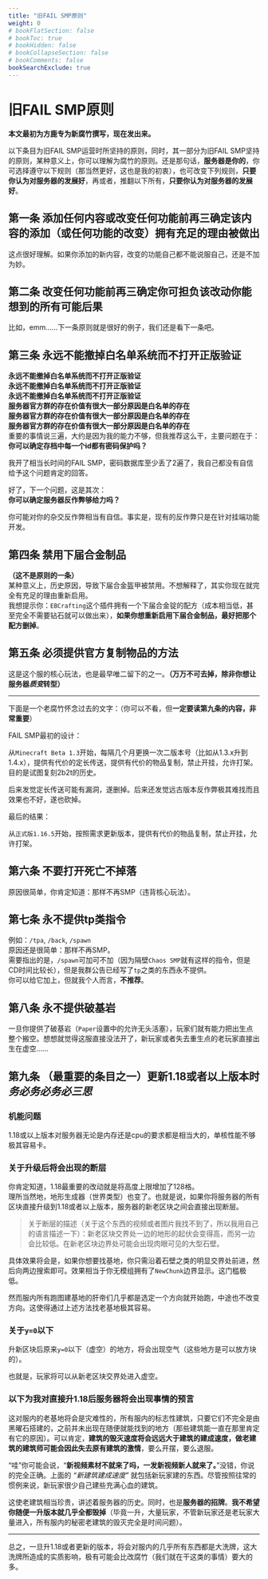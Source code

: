```yaml
---
title: "旧FAIL SMP原则"
weight: 0
# bookFlatSection: false
# bookToc: true
# bookHidden: false
# bookCollapseSection: false
# bookComments: false
bookSearchExclude: true
---
```


# 旧FAIL SMP原则

**本文最初为方鹿专为新腐竹撰写，现在发出来。**

以下条目为旧FAIL SMP运营时所坚持的原则，同时，其一部分为旧FAIL SMP坚持的原则，某种意义上，你可以理解为腐竹的原则。还是那句话，**服务器是你的**，你可选择遵守以下规则（那当然更好，这也是我的初衷），也可改变下列规则，**只要你认为对服务器的发展好**，再或者，推翻以下所有，**只要你认为对服务器的发展好**。

## 第一条 添加任何内容或改变任何功能前再三确定该内容的添加（或任何功能的改变）拥有充足的理由被做出

这点很好理解。如果你添加的新内容，改变的功能自己都不能说服自己，还是不加为妙。

## 第二条 改变任何功能前再三确定你可担负该改动你能想到的所有可能后果

比如，emm......下一条原则就是很好的例子，我们还是看下一条吧。

## 第三条 永远不能撤掉白名单系统而不打开正版验证

**永远不能撤掉白名单系统而不打开正版验证**  
**永远不能撤掉白名单系统而不打开正版验证**   
**永远不能撤掉白名单系统而不打开正版验证**  
**服务器官方群的存在价值有很大一部分原因是白名单的存在**  
**服务器官方群的存在价值有很大一部分原因是白名单的存在**  
**服务器官方群的存在价值有很大一部分原因是白名单的存在**  
重要的事情说三遍，大约是因为我的能力不够，但我推荐这么干，主要问题在于：  
**你可以确定存档中每一个id都有密码保护吗？**

我开了相当长时间的FAIL SMP，密码数据库至少丢了2遍了，我自己都没有自信给予这个问题肯定的回答。

好了，下一个问题，这是其次：  
**你可以确定服务器反作弊够给力吗？**

你可能对你的杂交反作弊相当有自信。事实是，现有的反作弊只是在针对挂端功能开发。

## 第四条 禁用下届合金制品

**（这不是原则的一条）**  
某种意义上，历史原因，导致下届合金盔甲被禁用。不想解释了，其实你现在就完全有充足的理由重新启用。  
我想提示你：`EBCrafting`这个插件拥有一个下届合金锭的配方（成本相当低，甚至完全不需要钻石就可以做出来），**如果你想重新启用下届合金制品，最好把那个配方删掉**。

## 第五条 必须提供官方复制物品的方法

这是这个服的核心玩法，也是最早唯二留下的之一。**（万万不可去掉，除非你想让服务器*质变*转型）**

---

下面是一个老腐竹怀念过去的文字：（你可以不看，但**一定要读第九条的内容，非常重要**）  

FAIL SMP最初的设计：

从`Minecraft Beta 1.3`开始，每隔几个月更换一次二版本号（比如从1\.3\.x升到1\.4\.x），提供有代价的定长传送，提供有代价的物品复制，禁止开挂，允许打架。  
目的是试图复刻2b2t的历史。  

后来发觉定长传送可能有漏洞，遂删掉。后来还发觉远古版本反作弊极其难找而且效果也不好，遂也砍掉。

最后的结果：

从`正式版1.16.5`开始，按照需求更新版本，提供有代价的物品复制，禁止开挂，允许打架。

## 第六条 不要打开死亡不掉落

原因很简单，你肯定知道：那样不再SMP（违背核心玩法）。

## 第七条 永不提供tp类指令

例如：`/tpa`, `/back`, `/spawn`  
原因还是很简单：那样不再SMP。  
需要指出的是，`/spawn`可加可不加（因为隔壁`Chaos SMP`就有这样的指令，但是CD时间比较长），但是我群公告已经写了`tp`之类的东西永不提供。  
你可以给它加上，但就我个人而言，**不推荐**。

## 第八条 永不提供破基岩

一旦你提供了破基岩（`Paper`设置中的允许无头活塞），玩家们就有能力把出生点整个搬空。想想就觉得这服直接没法开了，新玩家或者失去重生点的老玩家直接出生在虚空……

## 第九条 （最重要的条目之一）更新1.18或者以上版本时*务必务必务必三思*

### 机能问题

1.18或以上版本对服务器无论是内存还是cpu的要求都是相当大的，单核性能不够极其容易卡。

### 关于升级后将会出现的断层

你肯定知道，1.18最重要的改动就是将高度上限增加了128格。  
理所当然地，地形生成器（世界类型）也变了。也就是说，如果你将服务器的所有区块直接升级到1.18或者以上版本，服务器的新老区块之间会直接出现断层。

> 关于断层的描述（关于这个东西的视频或者图片我找不到了，所以我用自己的语言描述一下）：新老区块交界处一边的地形的起伏会变得高，而另一边会比较低。在新老区块边界处可能会出现肉眼可见的大型石壁。

具体效果将会是，如果你想要找基地，你只需沿着石壁之类的明显交界处前进，然后向两边搜索即可。效果相当于你无模组拥有了`NewChunk`边界显示。这门槛极低。

然而服内所有跑图建基地的肝帝们几乎都是选定一个方向就开始跑，中途也不改变方向。这使得通过上述方法找老基地极其容易。

### 关于`y=0`以下

升新区块后原来`y=0`以下（虚空）的地方，将会出现空气（这些地方是可以放方块的）。

也就是，玩家将可以从新老区块交界处进入虚空。

### 以下为我对直接升1.18后服务器将会出现事情的预言

这对服内的老基地将会是灾难性的，所有服内的标志性建筑，只要它们不完全是由黑曜石搭建的，之前并未出现在随便就能找到的地方（那些建筑能一直在那里肯定有它的原因）。可以肯定，**建筑的毁灭速度将会远远大于建筑的建成速度，做老建筑的建筑师可能会因此失去原有建筑的激情**，要么开摆，要么退服。

“哇”你可能会说，“**新视频素材不就来了吗，一发新视频新人就来了。**”没错，你说的完全正确。上面的 *“新建筑建成速度”* 就包括新玩家建的东西。尽管按照往常的惯例来说，新玩家很少自己建些充满心血的建筑。

这使老建筑相当珍贵，讲述着服务器的历史。同时，也是**服务器的招牌**。**我不希望你随便一升版本就几乎全都毁掉**（毕竟一升，大量玩家，不管新玩家还是老玩家大量进入，所有服内的秘密老建筑的毁灭完全是时间问题）。

---

总之，一旦升1.18或者更新的版本，将会对服内的几乎所有东西都是大洗牌，这大洗牌所造成的实质影响，极有可能会比改腐竹（我们就在干这类的事情）要大的多。